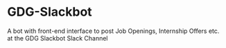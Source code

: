 # GDG-Slackbot
A bot with front-end interface to post Job Openings, Internship Offers etc. at the GDG Slackbot Slack Channel
